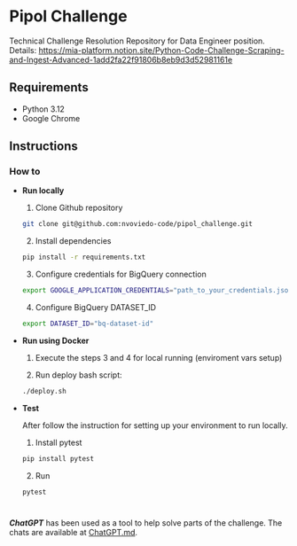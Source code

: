 # Pipol Challenge
Technical Challenge Resolution Repository for Data Engineer position.
Details: https://mia-platform.notion.site/Python-Code-Challenge-Scraping-and-Ingest-Advanced-1add2fa22f91806b8eb9d3d52981161e

## Requirements

* Python 3.12
* Google Chrome

## Instructions

### How to 

* **Run locally**
    
    1. Clone Github repository

    ```bash
    git clone git@github.com:nvoviedo-code/pipol_challenge.git
    ```

    2. Install dependencies

    ```bash
    pip install -r requirements.txt
    ```

    3. Configure credentials for BigQuery connection

    ```bash
    export GOOGLE_APPLICATION_CREDENTIALS="path_to_your_credentials.json"
    ```

    4. Configure BigQuery DATASET_ID

    ```bash
    export DATASET_ID="bq-dataset-id"
    ```


* **Run using Docker**
    
    1. Execute the steps 3 and 4 for local running (enviroment vars setup)
    
    2. Run deploy bash script:

    ```bash
    ./deploy.sh
    ```

* **Test**

    After follow the instruction for setting up your environment to run locally.

    1. Install pytest
    
    ```bash
    pip install pytest
    ```

    2. Run
        
    ```bash
    pytest
    ```

#
***ChatGPT*** has been used as a tool to help solve parts of the challenge. The chats are available at [ChatGPT.md](ChatGPT.md).
#